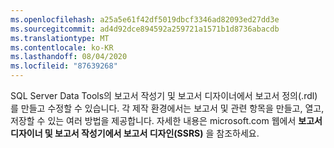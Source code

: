 ```yaml
---
ms.openlocfilehash: a25a5e61f42df5019dbcf3346ad82093ed27dd3e
ms.sourcegitcommit: ad4d92dce894592a259721a1571b1d8736abacdb
ms.translationtype: MT
ms.contentlocale: ko-KR
ms.lasthandoff: 08/04/2020
ms.locfileid: "87639268"
---
```

SQL Server Data Tools의 보고서 작성기 및 보고서 디자이너에서 보고서 정의\(.rdl\)를 만들고 수정할 수 있습니다. 각 제작 환경에서는 보고서 및 관련 항목을 만들고, 열고, 저장할 수 있는 여러 방법을 제공합니다. 자세한 내용은 microsoft.com 웹에서 **보고서 디자이너 및 보고서 작성기에서 보고서 디자인\(SSRS\)** 을 참조하세요.
